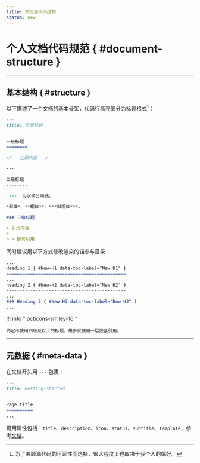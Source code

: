 ```yaml
---
title: 文档源代码结构
status: new
---
```


个人文档代码规范 { #document-structure }
========================================

---

基本结构 { #structure }
-----------------------

以下描述了一个文档的基本骨架，代码行高亮部分为标题格式[^1]：

[^1]: 为了兼顾源代码的可读性而选择，很大程度上也取决于我个人的偏好。

``` markdown title="template.md" linenums="1" hl_lines="5 6 12 13 19"
---
title: 页面标题
---

一级标题
========

<!-- 注释内容 -->

---

二级标题
--------

`---` 为水平分隔线。

*斜体*、**粗体**、***斜粗体***。

### 三级标题

> 引用内容
>
> > 嵌套引用
```

同时建议用以下方式修改渲染的锚点与目录：

``` markdown
...
Heading 1 { #New-H1 data-toc-label="New H1" }
=============================================
...
heading 2 { #New-H2 data-toc-label="New H2" }
---------------------------------------------
...
### Heading 3 { #New-H3 data-toc-label="New H3" }
...
```

!!! info ":octicons-smiley-16:"
    
    约定不使用四级及以上的标题，最多仅使用一层嵌套引用。

---

元数据 { #meta-data }
---------------------

在文档开头用 `---` 包裹：

``` markdown linenums="1" hl_lines="2"
---
title: Getting-started
---

Page title
==========
...
```

可用属性包括：`title`、`description`、`icon`、`status`、`subtitle`、`template`，参考[文档][ref]。

  [ref]: https://squidfunk.github.io/mkdocs-material/reference/

    



